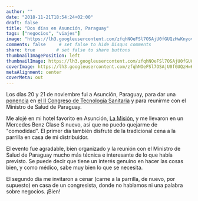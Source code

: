 ```yaml
---
author: ""
date: "2018-11-21T18:54:24+02:00"
draft: false
title: "Dos días en Asunción, Paraguay"
tags: ["negocios", "viajes"]
image: "https://lh3.googleusercontent.com/zfqhNOeFSl7OSAjU0fGUQzHwKnyovi2CldJyd3KDnv0cPgo9qjnKfpE1FE3SqjeCMF1Rc3IOgcEsuq2xFPmfw4nO4WGsQvYSIoMpL3A_SW1615YYsSYbHInBRtRRoXth6StA00oZwp0=w1920-h1080"
comments: false     # set false to hide Disqus comments
share: true        # set false to share buttons
thumbnailImagePosition: left
thumbnailImage: https://lh3.googleusercontent.com/zfqhNOeFSl7OSAjU0fGUQzHwKnyovi2CldJyd3KDnv0cPgo9qjnKfpE1FE3SqjeCMF1Rc3IOgcEsuq2xFPmfw4nO4WGsQvYSIoMpL3A_SW1615YYsSYbHInBRtRRoXth6StA00oZwp0=w1920-h1080
coverImage: https://lh3.googleusercontent.com/zfqhNOeFSl7OSAjU0fGUQzHwKnyovi2CldJyd3KDnv0cPgo9qjnKfpE1FE3SqjeCMF1Rc3IOgcEsuq2xFPmfw4nO4WGsQvYSIoMpL3A_SW1615YYsSYbHInBRtRRoXth6StA00oZwp0=w1920-h1080
metaAlignment: center
coverMeta: out
---
```


Los días 20 y 21 de noviembre fui a Asunción, Paraguay, para dar una [ponencia](http://sicompy.blogspot.com/2018/11/ii-jornada-informatica-en-salud-es.html) en [el II Congreso de Tecnología Sanitaria](https://jis.spis.org.py/) y para reunirme con el Ministro de Salud de Paraguay.

<!--more-->

Me alojé en mi hotel favorito en Asunción, [La Misión](https://www.lamision.com.py/), y me llevaron en un Mercedes Benz Clase S nuevo, así que no puedo quejarme de "comodidad". El primer día también disfruté de la tradicional cena a la parrilla en casa de mi distribuidor.

El evento fue agradable, bien organizado y la reunión con el Ministro de Salud de Paraguay mucho más técnica e interesante de lo que había previsto. Se puede decir que tiene un interés genuino en hacer las cosas bien, y como médico, sabe muy bien lo que se necesita.

El segundo día me invitaron a cenar (carne a la parrilla, de nuevo, por supuesto) en casa de un congresista, donde no hablamos ni una palabra sobre negocios. ¡Bien!

<script src="https://cdn.jsdelivr.net/npm/publicalbum@latest/dist/pa-embed-player.min.js" async></script>
<div class="pa-embed-player" style="width:100%; height:480px; display:none;"
  data-link="https://photos.app.goo.gl/SCm7Lf2CQqSuSx236"
  data-title="30 new photos by Jorge Cortell">
  <img data-src="https://lh3.googleusercontent.com/z6USI-gWZZ7DADUk6RXr-j3HkKhicz5qf4IDJAbdpmFLjdIAJvGzEruUKankJ4K-hDCNfxePdpG-5OK17b09Bc0yNlmUGc3OzFfhT_dIdE9srFQWKA_lHyfFbknMp3DPNKFMxOWthBA=w1920-h1080" src="" alt="" />
  <img data-src="https://lh3.googleusercontent.com/CAmPMw5xwwjDNvXAUeh9eaeJrzAS-dYc-ZwxHAVxaheWl2gOsUogYROzF1KljYOW8-Woc9sacRhx-lmE3krulGlmRcrgJzw9I-y0B63npzI-X0spzFTZD5BhQxJRzkhfBG9rY7u4mAc=w1920-h1080" src="" alt="" />
  <img data-src="https://lh3.googleusercontent.com/elYxnztkJIIV9jDehyJleb35Q45tO-g0LUD33Jy14zSxpix2wy02ti3YwVYEDlvzgC18pSnzHvH5wRtNhHbgJ9IlEUKvvKK9karQ2izMIqD-8ncykUATCGPdXKWVohAavIKK4u9ZFqw=w1920-h1080" src="" alt="" />
  <img data-src="https://lh3.googleusercontent.com/TD6f1AKRtPEi6ZO2X7Vj0256BFAJDAPTvnv0SFLbzp_5Yjr3nbvJ7ePSfMIIESJaH39ksUJVl2mxSlCkUyxjfoKzrm4f96qaQUkBIKhySoBZeAjjX43HlpWWnogelv1tXVNC5LGCvfU=w1920-h1080" src="" alt="" />
  <img data-src="https://lh3.googleusercontent.com/GGTuONnLchsn3Cwnqa5obp8u0yYXcuTixUzZSB9aqGdE6mhvBHlI1P7QPwJXDrNtdxZsyctqU-DIoC7ZMtq0kpzijVNccWeVxSiy-IqT10c4klz2Ps8ARnMu-qZ5hP8w4oCqUVbwmWI=w1920-h1080" src="" alt="" />
  <img data-src="https://lh3.googleusercontent.com/q7lcYvRbGR9WCanEVr8a8--ZJMr0Qq3S8aZ8yiFSMdFEbru_pPcSsssd7CwOWLvCvQL1L473QUtijwpvfcCFJn_4TQhvIpThfLQt_-ij8aTC6vODseRU-QazjAjczWOSCjvgy1OyVZw=w1920-h1080" src="" alt="" />
  <img data-src="https://lh3.googleusercontent.com/UEDNdSTWVAEkkAh_47cimUZMrl76OymS3UkdapM8SOIZtyqRAyuR-4CEqT_kRKWPwF-xFb2ZcMxODPYwBkhZyM1SorfNNGmU5WmuRcnld-NUdP0wQPVOVSg0Tk9hG8G05MuV5AkKKNc=w1920-h1080" src="" alt="" />
  <img data-src="https://lh3.googleusercontent.com/qBwVm-yhtc9TlVJA3XlACRttVR85nsK6YIUF1_WUOq71bw0xmk3S-wg-JJNvmpBdKC0Ra_ec764EU08H0mA_DJUbKENlY507asAHFtMuU8PX6K8s90JbAZPvrr6LtG9nMwMABzxvAfg=w1920-h1080" src="" alt="" />
  <img data-src="https://lh3.googleusercontent.com/JoVvvfjsjc1CBL2q3I0ac27J_0fVD81NzmCxZP_kkfYqYMB-Yc8omQYqynDut5BKvJDMAWU7JcFi2KmywTQeEm-WVliBNnEM6dDXBvBsiovkeF6A1INRi3lXPj0-SgjEN_uaFLU2f1s=w1920-h1080" src="" alt="" />
  <img data-src="https://lh3.googleusercontent.com/rbexJpj6XY8-OqRkPD3ROqYLOr5Zlj3LXq5keQ3FyBZcPnTQaSLiwd5f45ChFWyGqBVR3tZsVETITRyHedio4PPboMMkXKEtj6UEK_YvV2vGGE8VYgylddajkPb6dyuUZ3IJszctHYI=w1920-h1080" src="" alt="" />
  <img data-src="https://lh3.googleusercontent.com/3APrRVDzPHVJPAEpmAQXA87esX7akK_an6Vbnl7TlFMRu2Eo3CqPQ_sh8EIQtsSG_Fmcok2Vfng70e-ZwYdohVN7pK1UzrMQBzLBxTGvlLkloURMZjquXYgdmbOPfoVw-KexByHGVR4=w1920-h1080" src="" alt="" />
  <img data-src="https://lh3.googleusercontent.com/ZITE47FUsnph3XWbv5Eegbri_xUUqbC-GEzEfvKfpuOFr-5sberSP_M8Md8FhLfFC1LF--qlujbccihIRunkoUtMMbl752DInahTHpL55eZg8XllXZbI8is5rJ6XI6RfZOMeVZ5t4-k=w1920-h1080" src="" alt="" />
  <img data-src="https://lh3.googleusercontent.com/0Ev7KklmI35L6shgBjRY46MZKenNYuw9hvFHNkmJ4SwMbkZJIUxqatV1ETE84s65i3fXISEP--BBDMkzm3svTpGbil-nkcJxNc4D30TRP6W1k14MvnWTSeoB_wqWj8eOacy8uhkWfbE=w1920-h1080" src="" alt="" />
  <img data-src="https://lh3.googleusercontent.com/_jZ2wxw9ugcFZ6G44S2F8hBrDDwcqr-z7o7dDbsxOClADu7iS0V8eSxA_5f5DfIz5FJFBMH5zOwCuAAd6FM6njaVUKFc_I-J44Z_aagEyRx5JJcRK2O6WwIyVHDrKjLfNuX06TZJgRw=w1920-h1080" src="" alt="" />
  <img data-src="https://lh3.googleusercontent.com/S55REgbU-aw4A1Yb47fMnLMgBZB7fu5Fgym-EH-HTIWFgP-CCe1WmneW33EV5ZeqjoB-6N-DI50YHlU_Tfv9L4kqitH7B8AOQyi76JblW7Fvruje0eWOgUSfhDH4fvrtTZYD29T-5lc=w1920-h1080" src="" alt="" />
  <img data-src="https://lh3.googleusercontent.com/IDz_UOYg_Tbvvgjkl7jT0fd_XCy5VRDEo45u12oSk3zT-mAyQWcH-NHZtrL6kstuBTtZbqa3hDOctOYJo_Pz7uHffP6UjG6w_5lQ4_bVp0ZIgMjFESVRb92lsyuADkcZOfPgPeZrzD0=w1920-h1080" src="" alt="" />
  <img data-src="https://lh3.googleusercontent.com/6z4XfzustRQw0PDLI8TMCY07wX34OPNjYvDrO7uLdn9V5N6otkcXv0X68LrikoN5kOg843WIpDzokCNkbb74cb6wUz73DTJV6KXNAmWFogx7G3ldCO7prwDxGiBqOBwgYUhzU66-sgI=w1920-h1080" src="" alt="" />
  <img data-src="https://lh3.googleusercontent.com/hdGunq_NAOvkZqoErsk3rozSFFqiXbR9-DH1AvJ-BWly9PdJ3kTcBh2kRD4xE-mymUja1wdx9J7FoEoFA55HMwg6Hk40LOzIf8rgn6jFSB13WWUAJpiD2kB4bwMfSHi-UqkonmmdMSw=w1920-h1080" src="" alt="" />
  <img data-src="https://lh3.googleusercontent.com/NoT3FIwi2k9AW0WGH9jKzYwVfot9QctVB1eDiDdu1wqyB7FNjT2TyvsLGwPhWt_9nxhiZaqfgzG3v7iGCt7mi114G3_qalKqEoKjhPujR-rbjy4-TkRgMDLWrO0q3V6Urgt9t90zqD8=w1920-h1080" src="" alt="" />
  <img data-src="https://lh3.googleusercontent.com/i9U8hGX1hnUFIWoEkZddBHmagtANt-KNNyYaRztI0wQF9PpbDiQyFFEsUl8xk7C0Dq9IzJcIBClSw0rqQUnlUdkd5vafKMsGYPiHfgYRrWVCpiwNuEXXK-SOd8y8V8uHFWlnjf5LzPg=w1920-h1080" src="" alt="" />
  <img data-src="https://lh3.googleusercontent.com/h7d7MyDGmN_JJtKY7fQ91LhQGF3nM40ij3IJsFlpd78Z9SvXe4qxXiWNYfz6sKL7SbW2iWqrJHG3fhJsZgtNxS73Au2gHSM-bXd8B1g4hwniNMzHvDC1mIyhW__jae0lbgeuQJwBSs4=w1920-h1080" src="" alt="" />
  <img data-src="https://lh3.googleusercontent.com/jhBI1B7vMj9WtnLAf9S_HVWAZ1p8BWgThZ2J8XLjEtrqDI1bKOUNlT14wrc90mdjXXLf6ei2fxYK3Ynsh6cDp6CgYWEOCx7todY8H8zut6ZOgVyvHnHKgFWiBHxsRKfrzMpzblgfRIQ=w1920-h1080" src="" alt="" />
  <img data-src="https://lh3.googleusercontent.com/3y4MwUNwv97Cdulb0vEM7O-Qt2WzeYTk7PbH-Ob7XtfCYSoDZ9chdC4RulUM-36nYDeUho2sFVyxYjjQ1h0O_OAfthOELnx9QBY0M2RMoNbGPo7724iSPel0HBXJKokNM4kFqVuLHwc=w1920-h1080" src="" alt="" />
  <img data-src="https://lh3.googleusercontent.com/tXxdYeJCuhqg2eNdJhkN2bUDQv5J2CPuFErohASMQNh2_GQhre73WpxOtY6jdOIwyM_BhgOqpOf2abN2w9ZzNCqomnG2p4Rhhk0HVuoz_GYFcPpXiytWGvZqrMBrI3OjGysUmASYrlM=w1920-h1080" src="" alt="" />
  <img data-src="https://lh3.googleusercontent.com/U8xcmwwm3xqiEAPnA0SPUTNyBVY60l0YgOoiPH7B-GoI7lbVkTd3-g_saNWBkbaTkQN_8UZPYyjTXyFcTymyRXtWfnOIvAWo4eSZireCqP-nTmktRmgxu_2yPBYxzlbOleH14453tSU=w1920-h1080" src="" alt="" />
  <img data-src="https://lh3.googleusercontent.com/4KAki9-FUv3HY0pQK8zacZXZfkyst6PVdNLscLE6-QOWNxTxlWLdhOxXX6bYuB0m373cA7votEnun0Kg3gHGQ52sA5IHxPZXbEnlMVFk4K0zK1XXfxbh2_CX52tNnfuyE9rlV_Rx4R4=w1920-h1080" src="" alt="" />
  <img data-src="https://lh3.googleusercontent.com/RDv8ZribUm6asaWyS7O0eDVe6U92QGrD_xNV6EZ2gNfEdFsR5SnpDKw79YEddnvEIoqaF-XIi8D_dYXoCcRZZKI5-f-BbI2yIxOO4kCk-2C0Jc0V_yl3LY8AmeYeLhOlYTd6KaYyYuM=w1920-h1080" src="" alt="" />
  <img data-src="https://lh3.googleusercontent.com/r4VWAh2UCrqmn-VChaBCgwxYGwQfN2AQR7uzMQcc4gRS5-FtTdjZqGSCXR91NrFfkOiJ3O8jD3MW0uQKFoWP2bJT65l8O2a8NktrVqzk24dvBtLj5KP4FsPZ-VPNgBGmZZaT0gd1-dQ=w1920-h1080" src="" alt="" />
  <img data-src="https://lh3.googleusercontent.com/1TEomSoujMivu81EuWVTVNOiez8pan9ekYjpjxVh1jTSW_0YmQf2Ga3cbAFP3R5rzL1yPVagwxttr9sF1fxB3bqQovVHO843_UER7EupzVp2tL5MYlP4yQR31QV9x47fU12biHeTFh8=w1920-h1080" src="" alt="" />
  <img data-src="https://lh3.googleusercontent.com/CS_RqZGKMq4eBat7THAySVvpPkGK5OiQK4MHN0dHPdcl-08MokOG6xbcMxxqzgLZpVAtNNi_BRXFF9MwUb0Jstv27QdN447FXOcZl7Lc6sFgAF6XQKeLimDW_OXE6Skq5T8UVist1tg=w1920-h1080" src="" alt="" />
</div>
